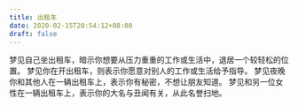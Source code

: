 ```yaml
---
title: 出租车
date: 2020-02-15T20:54:12+08:00
draft: false
---
```


梦见自己坐出租车，暗示你想要从压力重重的工作或生活中，退居一个较轻松的位置。
梦见你在开出租车，则表示你愿意对别人的工作或生活给予指导。
梦见夜晚你和其他人在一辆出租车上，表示你有秘密，不想让朋友知道。
梦见和另一位女性在一辆出租车上，表示你的大名与丑闻有关，从此名誉扫地。
